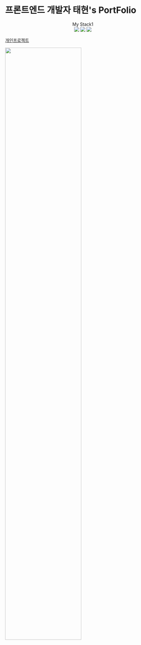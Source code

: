 # 프론트엔드 개발자 태현's PortFolio

<div fontWeight="bold" align="center">
My Stack1
</div> 
<div align="center">
 <a href="#!"><img src="https://img.shields.io/badge/html5-E34F26?style=flat&logo=html5&logoColor=white"/></a>
 <a href="#!"><img src="https://img.shields.io/badge/css3-1572B6?style=flat&logo=css3&logoColor=white"/></a>
 <a href="#!"><img src="https://img.shields.io/badge/javascript-F7DF1E?style=flat&logo=javascript&logoColor=white"/></a>
</div> 


[개인프로젝트](https://ssssol.tistory.com/70, '프로젝트')
 
 
<img width="70%" src="https://github.com/Tae-Hyun98/PortFolio/assets/119056869/bd769a64-59b4-4f69-8ef8-90a62db8e422">
